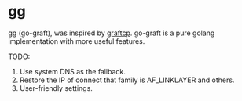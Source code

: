 # gg
gg (go-graft), was inspired by [graftcp](https://github.com/hmgle/graftcp). go-graft is a pure golang implementation with more useful features.

TODO:
1. Use system DNS as the fallback.
2. Restore the IP of connect that family is AF_LINKLAYER and others.
3. User-friendly settings.